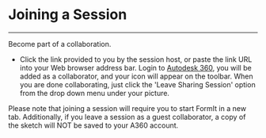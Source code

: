 # Joining a Session

----

Become part of a collaboration.
 

* Click the link provided to you by the session host, or paste the link URL into your Web browser address bar. Login to [Autodesk 360](https://360.autodesk.com), you will be added as a collaborator, and your icon will appear on the toolbar. When you are done collaborating, just click the 'Leave Sharing Session' option from the drop down menu under your picture.

Please note that joining a session will require you to start FormIt in a new tab. Additionally, if you leave a session as a guest collaborator, a copy of the sketch will NOT be saved to your A360 account.
